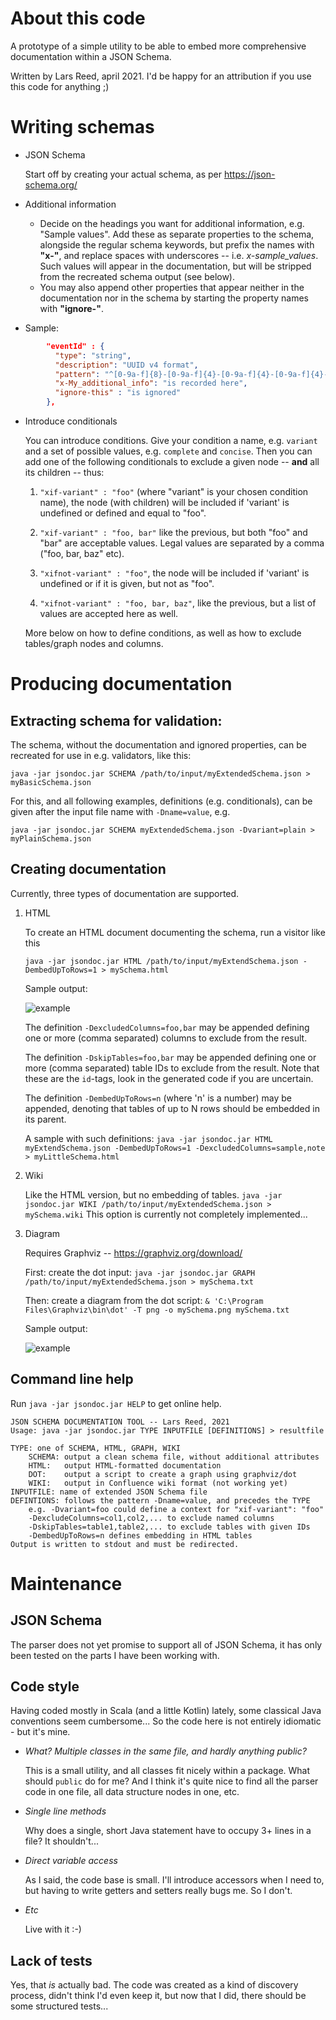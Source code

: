 # About this code

A prototype of a simple utility to be able to embed more comprehensive documentation within a JSON Schema.

Written by Lars Reed, april 2021. I'd be happy for an attribution if you use this code for anything ;)

# Writing schemas

* JSON Schema

    Start off by creating your actual schema, as per https://json-schema.org/

* Additional information

    * Decide on the headings you want for additional information, e.g. "Sample values".
      Add these as separate properties to the schema, alongside the regular schema keywords,
      but prefix the names with **"x-"**, and replace spaces with underscores -- i.e. *x-sample_values*.
      Such values will appear in the documentation, but will be stripped from the recreated schema output (see below).
    * You may also append other properties that appear neither in the documentation nor in the schema
      by starting the property names with **"ignore-"**.

* Sample:
```json
        "eventId" : {
          "type": "string",
          "description": "UUID v4 format",
          "pattern": "^[0-9a-f]{8}-[0-9a-f]{4}-[0-9a-f]{4}-[0-9a-f]{4}-[0-9a-f]{12}$",
          "x-My_additional_info": "is recorded here",
          "ignore-this" : "is ignored"
        },
```

* Introduce conditionals

    You can introduce conditions. Give your condition a name, e.g. `variant` 
    and a set of possible values, e.g. `complete` and `concise`. 
    Then you can add one of the following conditionals to exclude a given node -- **and** all its children -- thus: 

    1. `"xif-variant" : "foo"` (where "variant" is your chosen condition name), 
       the node (with children) will be included if 'variant' is undefined or defined and equal to "foo".
       
    2. `"xif-variant" : "foo, bar"` like the previous, but both "foo" and "bar" are acceptable values.
       Legal values are separated by a comma ("foo, bar, baz" etc).
    
    3. `"xifnot-variant" : "foo"`, the node will be included if 'variant' is undefined 
       or if it is given, but not as "foo".

    4. `"xifnot-variant" : "foo, bar, baz"`, like the previous, but a list of values are accepted here as well.

    More below on how to define conditions, as well as how to exclude tables/graph nodes and columns.

# Producing documentation

## **Extracting schema for validation:**

The schema, without the documentation and ignored properties, can be recreated
for use in e.g. validators, like this:

`java -jar jsondoc.jar SCHEMA /path/to/input/myExtendedSchema.json > myBasicSchema.json`

For this, and all following examples, definitions (e.g. conditionals), 
can be given after the input file name with `-Dname=value`, e.g.

`java -jar jsondoc.jar SCHEMA myExtendedSchema.json -Dvariant=plain > myPlainSchema.json`


## **Creating documentation**
  
Currently, three types of documentation are supported.

1. HTML

    To create an HTML document documenting the schema, run a visitor like this

   `java -jar jsondoc.jar HTML /path/to/input/myExtendSchema.json -DembedUpToRows=1 > mySchema.html`

    Sample output:

    ![example](sample-html.png)

    The definition `-DexcludedColumns=foo,bar` may be appended
    defining one or more (comma separated) columns to exclude from the result.

    The definition `-DskipTables=foo,bar` may be appended
    defining one or more (comma separated) table IDs to exclude from the result.
    Note that these are the `id`-tags, look in the generated code if you are uncertain.

    The definition `-DembedUpToRows=n` (where 'n' is a number) may be appended,
    denoting that tables of up to N rows should be embedded in its parent.

    A sample with such definitions:
    `java -jar jsondoc.jar HTML myExtendSchema.json -DembedUpToRows=1 -DexcludedColumns=sample,note > myLittleSchema.html`


2. Wiki

    Like the HTML version, but no embedding of tables.
   `java -jar jsondoc.jar WIKI /path/to/input/myExtendedSchema.json > mySchema.wiki`
   This option is currently not completely implemented...


3. Diagram

    Requires Graphviz -- https://graphviz.org/download/

    First: create the dot input:
   `java -jar jsondoc.jar GRAPH /path/to/input/myExtendedSchema.json > mySchema.txt`

    Then: create a diagram from the dot script:
    `& 'C:\Program Files\Graphviz\bin\dot' -T png -o mySchema.png mySchema.txt`

   Sample output:

   ![example](sample-graph.png)

## Command line help
Run `java -jar jsondoc.jar HELP` to get online help.

```text
JSON SCHEMA DOCUMENTATION TOOL -- Lars Reed, 2021
Usage: java -jar jsondoc.jar TYPE INPUTFILE [DEFINITIONS] > resultfile

TYPE: one of SCHEMA, HTML, GRAPH, WIKI
    SCHEMA: output a clean schema file, without additional attributes
    HTML:   output HTML-formatted documentation
    DOT:    output a script to create a graph using graphviz/dot
    WIKI:   output in Confluence wiki format (not working yet)
INPUTFILE: name of extended JSON Schema file
DEFINTIONS: follows the pattern -Dname=value, and precedes the TYPE
    e.g. -Dvariant=foo could define a context for "xif-variant": "foo"
    -DexcludeColumns=col1,col2,... to exclude named columns
    -DskipTables=table1,table2,... to exclude tables with given IDs
    -DembedUpToRows=n defines embedding in HTML tables
Output is written to stdout and must be redirected.
```

# Maintenance

## JSON Schema

The parser does not yet promise to support all of JSON Schema, it has only been tested on the parts 
I have been working with.

## Code style

Having coded mostly in Scala (and a little Kotlin) lately, some classical Java conventions seem cumbersome...
So the code here is not entirely idiomatic - but it's mine. 

* *What? Multiple classes in the same file, and hardly anything public?*

    This is a small utility, and all classes fit nicely within a package. What should `public` do for me?
    And I think it's quite nice to find all the parser code in one file, all data structure nodes in one, etc.

* *Single line methods*

    Why does a single, short Java statement have to occupy 3+ lines in a file?
    It shouldn't...

* *Direct variable access*

    As I said, the code base is small. I'll introduce accessors when I need to,
    but having to write getters and setters really bugs me. So I don't.

* *Etc*

    Live with it :-) 

## Lack of tests

Yes, that *is* actually bad.  The code was created as a kind of discovery process, didn't think I'd even keep it,
but now that I did, there should be some structured tests...